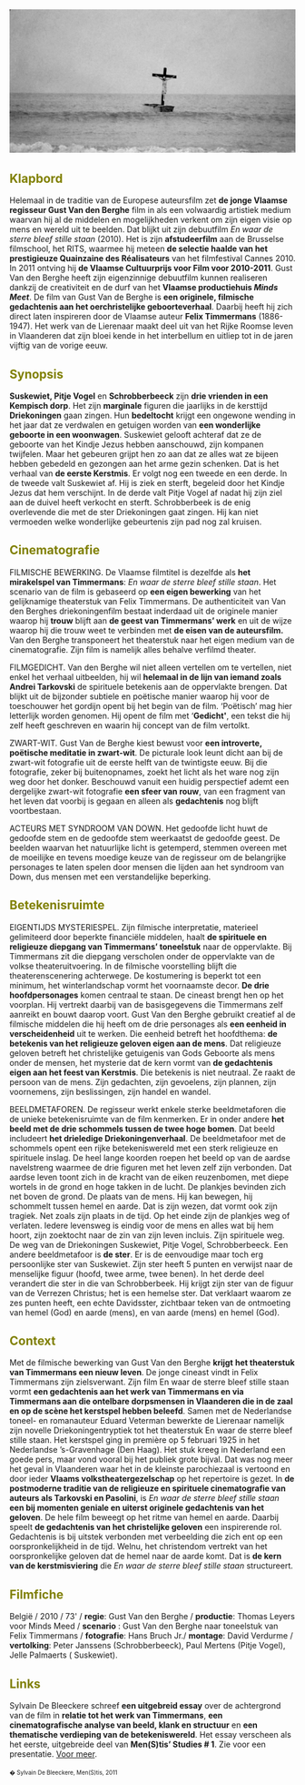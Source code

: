 <center> 
<img src="kruisboot 300.jpg" >
</center>
<a name="KLA"></a>

## <font color="#808000">**Klapbord**</font>

Helemaal in de traditie van de Europese auteursfilm zet **de jonge Vlaamse regisseur Gust Van den Berghe** film in als een volwaardig artistiek medium waarvan hij al de middelen en mogelijkheden verkent om zijn eigen visie op mens en wereld uit te beelden. Dat blijkt uit zijn debuutfilm _En waar de sterre bleef stille staan_ (2010). Het is zijn **afstudeerfilm** aan de Brusselse filmschool, het RITS, waarmee hij meteen **de selectie haalde van het prestigieuze Quainzaine des Réalisateurs** van het filmfestival Cannes 2010\. In 2011 ontving hij **de Vlaamse Cultuurprijs voor Film voor 2010-2011**. Gust Van den Berghe heeft zijn eigenzinnige debuutfilm kunnen realiseren dankzij de creativiteit en de durf van het **Vlaamse productiehuis _Minds Meet_**. De film van Gust Van de Berghe is **een originele, filmische gedachtenis aan het oerchristelijke geboorteverhaal**. Daarbij heeft hij zich direct laten inspireren door de Vlaamse auteur **Felix Timmermans** (1886-1947). Het werk van de Lierenaar maakt deel uit van het Rijke Roomse leven in Vlaanderen dat zijn bloei kende in het interbellum en uitliep tot in de jaren vijftig van de vorige eeuw.

<a name="SYN"></a>

## <font color="#808000">**Synopsis**</font>

**Suskewiet, Pitje Vogel** en **Schrobberbeeck** zijn **drie vrienden in een Kempisch dorp**. Het zijn **marginale** figuren die jaarlijks in de kersttijd **Driekoningen** gaan zingen. Hun **bedeltocht** krijgt een ongewone wending  in het jaar dat ze verdwalen en getuigen worden van **een wonderlijke geboorte in een woonwagen**. Suskewiet gelooft achteraf dat ze de geboorte van het Kindje Jezus hebben aanschouwd, zijn kompanen twijfelen. Maar het gebeuren grijpt hen zo aan dat ze alles wat ze bijeen hebben gebedeld en gezongen aan het arme gezin schenken. Dat is het verhaal van **de eerste Kerstmis**. Er volgt nog een tweede en een derde. In de tweede valt Suskewiet af. Hij is ziek en sterft, begeleid door het Kindje Jezus dat hem verschijnt. In de derde valt Pitje Vogel af nadat hij zijn ziel aan de duivel heeft verkocht en sterft. Schrobberbeek is de enig overlevende die met de ster Driekoningen gaat zingen. Hij kan niet vermoeden welke wonderlijke gebeurtenis zijn pad nog zal kruisen.

<a name="CIN"></a>

## <font color="#808000">**Cinematografie**</font>

<span class="menstis">FILMISCHE BEWERKING</span>. De Vlaamse filmtitel is dezelfde als **het mirakelspel van Timmermans**: _En waar de sterre bleef stille staan_. Het scenario van de film is gebaseerd op **een eigen bewerking** van het gelijknamige theaterstuk van Felix Timmermans. De authenticiteit van Van den Berghes driekoningenfilm bestaat inderdaad uit de originele manier waarop hij **trouw** blijft aan **de geest van Timmermans’ werk** en uit de wijze waarop hij die trouw weet te verbinden met **de eisen van de auteursfilm.** Van den Berghe transponeert het theaterstuk naar het eigen medium van de cinematografie. Zijn film is namelijk alles behalve verfilmd theater.

<span class="menstis">FILMGEDICHT</span>. Van den Berghe wil niet alleen vertellen om te vertellen, niet enkel het verhaal uitbeelden, hij wil **helemaal in de lijn van iemand zoals Andrei Tarkovski** de spirituele betekenis aan de oppervlakte brengen. Dat blijkt uit de bijzonder subtiele en poëtische manier waarop hij voor de toeschouwer het gordijn opent bij het begin van de film. ‘Poëtisch’ mag hier letterlijk worden genomen. Hij opent de film met ‘**Gedicht'**, een tekst die hij zelf heeft geschreven en waarin hij concept van de film vertolkt.

<span class="menstis">ZWART-WIT</span>. Gust Van de Berghe kiest bewust voor **een introverte, poëtische meditatie in zwart-wit**. De picturale look leunt dicht aan bij de zwart-wit fotografie uit de eerste helft van de twintigste eeuw. Bij die fotografie, zeker bij buitenopnames, zoekt het licht als het ware nog zijn weg door het donker. Beschouwd vanuit een huidig perspectief ademt een dergelijke zwart-wit fotografie **een sfeer van rouw**, van een fragment van het leven dat voorbij is gegaan en alleen als **gedachtenis** nog blijft voortbestaan.

<span class="menstis">ACTEURS MET SYNDROOM VAN DOWN</span>. Het gedoofde licht huwt de gedoofde stem en de gedoofde stem weerkaatst de gedoofde geest. De beelden waarvan het natuurlijke licht is getemperd, stemmen overeen met de moeilijke en tevens moedige keuze van de regisseur om de belangrijke personages te laten spelen door mensen die lijden aan het syndroom van Down, dus mensen met een verstandelijke beperking.

<a name="BET"></a>

## <font color="#808000">**Betekenisruimte**</font>

<span class="menstis">EIGENTIJDS MYSTERIESPEL</span>. Zijn filmische interpretatie, materieel gelimiteerd door beperkte financiële middelen, haalt **de spirituele en religieuze diepgang van Timmermans’ toneelstuk** naar de oppervlakte. Bij Timmermans zit die diepgang verscholen onder de oppervlakte van de volkse theateruitvoering. In de filmische voorstelling blijft die theaterenscenering achterwege. De kostumering is beperkt tot een minimum, het winterlandschap vormt het voornaamste decor. **De drie hoofdpersonages** komen centraal te staan. De cineast brengt hen op het voorplan. Hij vertrekt daarbij van de basisgegevens die Timmermans zelf aanreikt en bouwt daarop voort. Gust Van den Berghe gebruikt creatief al de filmische middelen die hij heeft om de drie personages als **een eenheid in verscheidenheid** uit te werken. Die eenheid betreft het hoofdthema: **de betekenis van het religieuze geloven eigen aan de mens**. Dat religieuze geloven betreft het christelijke getuigenis van Gods Geboorte als mens onder de mensen, het mysterie dat de kern vormt van **de gedachtenis eigen aan het feest van Kerstmis**. Die betekenis is niet neutraal. Ze raakt de persoon van de mens. Zijn gedachten, zijn gevoelens, zijn plannen, zijn voornemens, zijn beslissingen, zijn handel en wandel.

<span class="menstis">BEELDMETAFOREN</span>. De regisseur werkt enkele sterke beeldmetaforen die de unieke betekenisruimte van de film kenmerken. Er in onder andere **het beeld met de drie schommels tussen de twee hoge bomen**. Dat beeld includeert **het drieledige Driekoningenverhaal**. De beeldmetafoor met de schommels opent een rijke betekeniswereld met een sterk religieuze en spirituele inslag. De heel lange koorden roepen het beeld op van de aardse navelstreng waarmee de drie figuren met het leven zelf zijn verbonden. Dat aardse leven toont zich in de kracht van de eiken reuzenbomen, met diepe wortels in de grond en hoge takken in de lucht. De plankjes bevinden zich net boven de grond. De plaats van de mens. Hij kan bewegen, hij schommelt tussen hemel en aarde. Dat is zijn wezen, dat vormt ook zijn tragiek. Net zoals zijn plaats in de tijd. Op het einde zijn de plankjes weg of verlaten. Iedere levensweg is eindig voor de mens en alles wat bij hem hoort, zijn zoektocht naar de zin van zijn leven incluis. Zijn spirituele weg. De weg van de Driekoningen Suskewiet, Pitje Vogel, Schrobberbeeck. Een andere beeldmetafoor is **de ster**. Er is de eenvoudige maar toch erg persoonlijke ster van Suskewiet. Zijn ster heeft 5 punten en verwijst naar de menselijke figuur (hoofd, twee arme, twee benen). In het derde deel verandert die ster in die van Schrobberbeek. Hij krijgt zijn ster van de figuur van de Verrezen Christus; het is een hemelse ster. Dat verklaart waarom ze zes punten heeft, een echte Davidsster, zichtbaar teken van de ontmoeting van hemel (God) en aarde (mens), en van aarde (mens) en hemel (God).

<a name="CON"></a>

## <font color="#808000">**Context**</font>

Met de filmische bewerking van Gust Van den Berghe **krijgt** **het theaterstuk van Timmermans een nieuw leven**. De jonge cineast vindt in Felix Timmermans zijn zielsverwant. Zijn film En waar de sterre bleef stille staan vormt **een gedachtenis aan het werk van Timmermans en via Timmermans aan die ontelbare dorpsmensen in Vlaanderen die in de zaal en op de scène het kerstspel hebben beleefd**. Samen met de Nederlandse toneel- en romanauteur Eduard Veterman bewerkte de Lierenaar namelijk zijn novelle Driekoningentryptiek tot het theaterstuk En waar de sterre bleef stille staan. Het kerstspel ging in première op 5 februari 1925 in het Nederlandse ’s-Gravenhage (Den Haag). Het stuk kreeg in Nederland een goede pers, maar vond vooral bij het publiek grote bijval. Dat was nog meer het geval in Vlaanderen waar het in de kleinste parochiezaal is vertoond en door ieder **Vlaams volkstheatergezelschap** op het repertoire is gezet. In **de postmoderne traditie van de religieuze en spirituele cinematografie van auteurs als Tarkovski en Pasolini**, is _En waar de sterre bleef stille staan_ **een bij momenten geniale en uiterst originele gedachtenis van het geloven**. De hele film beweegt op het ritme van hemel en aarde. Daarbij speelt **de gedachtenis van het christelijke geloven** een inspirerende rol. Gedachtenis is bij uitstek verbonden met verbeelding die zich ent op een oorspronkelijkheid in de tijd. Welnu, het christendom vertrekt van het oorspronkelijke geloven dat de hemel naar de aarde komt. Dat is **de kern van de kerstmisviering** die _En waar de sterre bleef stille staan_ structureert.

<a name="FIL"></a>

## <font color="#808000">**Filmfiche**</font>

België / 2010 / 73' / **regie**: Gust Van den Berghe / **productie**: Thomas Leyers voor Minds Meed / **scenario** : Gust Van den Berghe naar toneelstuk van Felix Timmermans / **fotografie**: Hans Bruch Jr./ **montage**: David Verdurme / **vertolking**: Peter Janssens (Schrobberbeeck), Paul Mertens (Pitje Vogel), Jelle Palmaerts ( Suskewiet).

<a name="LIN"></a>

## <font color="#808000">**Links**</font>

Sylvain De Bleeckere schreef **een uitgebreid essay** over de achtergrond van de film in **relatie tot het werk van Timmermans**, **een cinematografische analyse van beeld, klank en structuur** en **een thematische verdieping van de betekeniswereld**. Het essay verscheen als het eerste, uitgebreide deel van **Men(S)tis’ Studies # 1**. Zie voor een presentatie. [Voor meer](../blog/index.html).

<font size="-2">� Sylvain De Bleeckere, Men(S)tis, 2011</font>
